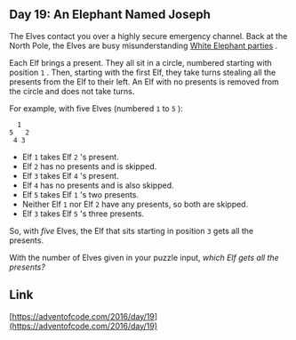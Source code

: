 ## Day 19: An Elephant Named Joseph

The Elves contact you over a highly secure emergency channel. Back at the North Pole, the Elves are busy misunderstanding [White Elephant parties](https://en.wikipedia.org/wiki/White_elephant_gift_exchange) .

Each Elf brings a present. They all sit in a circle, numbered starting with position `1` . Then, starting with the first Elf, they take turns stealing all the presents from the Elf to their left. An Elf with no presents is removed from the circle and does not take turns.

For example, with five Elves (numbered `1` to `5` ):

      1
    5   2
     4 3

- Elf `1` takes Elf `2` 's present.
- Elf `2` has no presents and is skipped.
- Elf `3` takes Elf `4` 's present.
- Elf `4` has no presents and is also skipped.
- Elf `5` takes Elf `1` 's two presents.
- Neither Elf `1` nor Elf `2` have any presents, so both are skipped.
- Elf `3` takes Elf `5` 's three presents.

So, with _five_ Elves, the Elf that sits starting in position `3` gets all the presents.

With the number of Elves given in your puzzle input, _which Elf gets all the presents?_

## Link

[https://adventofcode.com/2016/day/19](https://adventofcode.com/2016/day/19)
